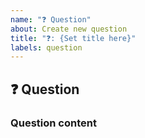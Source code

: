 ```yaml
---
name: "❓ Question"
about: Create new question
title: "❓: {Set title here}"
labels: question
---
```


## ❓ Question

### Question content <!-- [required] -->

<!--
Describe question content here.
-->
